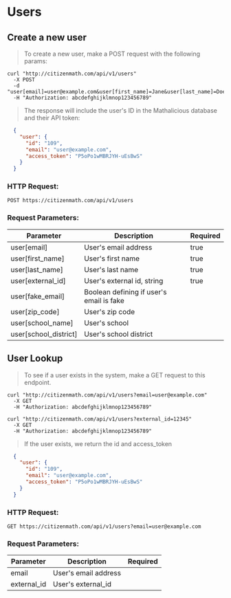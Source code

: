 # Users

## Create a new user

> To create a new user, make a POST request with the following params:

```curl
curl "http://citizenmath.com/api/v1/users"
  -X POST
  -d "user[email]=user@example.com&user[first_name]=Jane&user[last_name]=Doe"
  -H "Authorization: abcdefghijklmnop123456789"
```

> The response will include the user's ID in the Mathalicious database and their API token:

```json
  {
    "user": {
      "id": "109",
      "email": "user@example.com",
      "access_token": "P5oPo1wMBRJYH-uEsBwS"
    }
  }
```

### HTTP Request:

`POST https://citizenmath.com/api/v1/users`

### Request Parameters:

Parameter | Description | Required
--------- | ----------- | --------
user[email] | User's email address | true
user[first_name] | User's first name | true
user[last_name] | User's last name | true
user[external_id] | User's external id, string | true
user[fake_email] | Boolean defining if user's email is fake |
user[zip_code] | User's zip code |
user[school_name] | User's school |
user[school_district] | User's school district |


## User Lookup

> To see if a user exists in the system, make a GET request to this endpoint.

```curl
curl "http://citizenmath.com/api/v1/users?email=user@example.com"
  -X GET
  -H "Authorization: abcdefghijklmnop123456789"
```

```curl
curl "http://citizenmath.com/api/v1/users?external_id=12345"
  -X GET
  -H "Authorization: abcdefghijklmnop123456789"
```

> If the user exists, we return the id and access_token

```json
  {
    "user": {
      "id": "109",
      "email": "user@example.com",
      "access_token": "P5oPo1wMBRJYH-uEsBwS"
    }
  }
```

### HTTP Request:

`GET https://citizenmath.com/api/v1/users?email=user@example.com`

### Request Parameters:

Parameter | Description | Required
--------- | ----------- | --------
email | User's email address 
external_id | User's external_id
